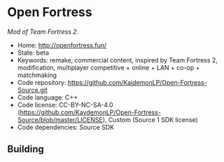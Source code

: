# Open Fortress

_Mod of Team Fortress 2._

- Home: http://openfortress.fun/
- State: beta
- Keywords: remake, commercial content, inspired by Team Fortress 2, modification, multiplayer competitive + online + LAN + co-op + matchmaking
- Code repository: https://github.com/KaidemonLP/Open-Fortress-Source.git
- Code language: C++
- Code license: CC-BY-NC-SA-4.0 (https://github.com/KaydemonLP/Open-Fortress-Source/blob/master/LICENSE), Custom (Source 1 SDK license)
- Code dependencies: Source SDK

## Building

